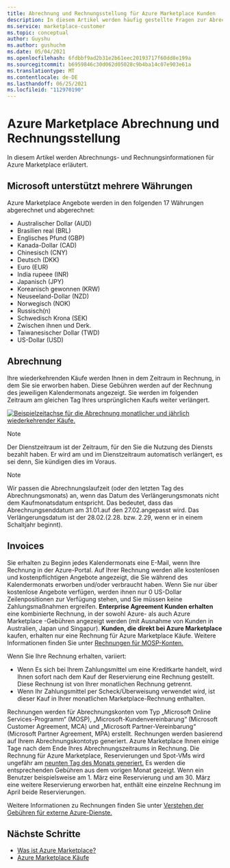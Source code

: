 ```yaml
---
title: Abrechnung und Rechnungsstellung für Azure Marketplace Kunden
description: In diesem Artikel werden häufig gestellte Fragen zur Abrechnung und Rechnungsstellung für Azure Marketplace beschrieben.
ms.service: marketplace-customer
ms.topic: conceptual
author: Guyshu
ms.author: gushuchm
ms.date: 05/04/2021
ms.openlocfilehash: 6fdbbf9ad2b31e2b61eec20193717f60dd8e199a
ms.sourcegitcommit: b6959846c30d062d05028c9b4ba14c07e903e61a
ms.translationtype: MT
ms.contentlocale: de-DE
ms.lasthandoff: 06/25/2021
ms.locfileid: "112970190"
---
```

# <a name="azure-marketplace-billing-and-invoicing"></a>Azure Marketplace Abrechnung und Rechnungsstellung

In diesem Artikel werden Abrechnungs- und Rechnungsinformationen für Azure Marketplace erläutert.

## <a name="microsoft-supports-multiple-currencies"></a>Microsoft unterstützt mehrere Währungen

Azure Marketplace Angebote werden in den folgenden 17 Währungen abgerechnet und abgerechnet:

- Australischer Dollar (AUD)
- Brasilien real (BRL)
- Englisches Pfund (GBP)
- Kanada-Dollar (CAD)
- Chinesisch (CNY)
- Deutsch (DKK)
- Euro (EUR)
- India rupeee (INR)
- Japanisch (JPY)
- Koreanisch gewonnen (KRW)
- Neuseeland-Dollar (NZD)
- Norwegisch (NOK)
- Russisch(n)
- Schwedisch Krona (SEK)
- Zwischen ihnen und Derk.
- Taiwanesischer Dollar (TWD)
- US-Dollar (USD)

## <a name="billing"></a>Abrechnung

Ihre wiederkehrenden Käufe werden Ihnen in dem Zeitraum in Rechnung, in dem Sie sie erworben haben. Diese Gebühren werden auf der Rechnung des jeweiligen Kalendermonats angezeigt. Sie werden im folgenden Zeitraum am gleichen Tag Ihres ursprünglichen Kaufs weiter verlängert.

[![Beispielzeitachse für die Abrechnung monatlicher und jährlich wiederkehrender Käufe.](media/billing/billing-charges-recurring.png)](media/billing/billing-charges-recurring.png#lightbox)

>[!NOTE]
> Der Dienstzeitraum ist der Zeitraum, für den Sie die Nutzung des Diensts bezahlt haben. Er wird am und im Dienstzeitraum automatisch verlängert, es sei denn, Sie kündigen dies im Voraus.

> [!NOTE]
> Wir passen die Abrechnungslaufzeit (oder den letzten Tag des Abrechnungsmonats) an, wenn das Datum des Verlängerungsmonats nicht dem Kaufmonatsdatum entspricht. Das bedeutet, dass das Abrechnungsenddatum am 31.01.auf den 27.02.angepasst wird. Das Verlängerungsdatum ist der 28.02.(2.28. bzw. 2.29, wenn er in einem Schaltjahr beginnt).

## <a name="invoices"></a>Invoices

Sie erhalten zu Beginn jedes Kalendermonats eine E-Mail, wenn Ihre Rechnung in der Azure-Portal. Auf Ihrer Rechnung werden alle kostenlosen und kostenpflichtigen Angebote angezeigt, die Sie während des Kalendermonats erworben und/oder verbraucht haben. Wenn Sie nur über kostenlose Angebote verfügen, werden ihnen nur 0 US-Dollar Zeilenpositionen zur Verfügung stehen, und Sie müssen keine Zahlungsmaßnahmen ergreifen. **Enterprise Agreement Kunden erhalten** eine kombinierte Rechnung, in der sowohl Azure- als auch Azure Marketplace -Gebühren angezeigt werden (mit Ausnahme von Kunden in Australien, Japan und Singapur). **Kunden, die direkt bei Azure Marketplace** kaufen, erhalten nur eine Rechnung für Azure Marketplace Käufe. Weitere Informationen finden Sie unter [Rechnungen für MOSP-Konten.](/azure/cost-management-billing/understand/download-azure-invoice#invoices-for-mosp-billing-accounts)

Wenn Sie Ihre Rechnung erhalten, variiert:

- Wenn Es sich bei Ihrem Zahlungsmittel um eine Kreditkarte handelt, wird Ihnen sofort nach dem Kauf der Reservierung eine Rechnung gestellt. Diese Rechnung ist von Ihrer monatlichen Rechnung getrennt.
- Wenn Ihr Zahlungsmittel per Scheck/Überweisung verwendet wird, ist dieser Kauf in Ihrer monatlichen Marketplace-Rechnung enthalten.

Rechnungen werden für Abrechnungskonten vom Typ „Microsoft Online Services-Programm“ (MOSP), „Microsoft-Kundenvereinbarung“ (Microsoft Customer Agreement, MCA) und „Microsoft Partner-Vereinbarung“ (Microsoft Partner Agreement, MPA) erstellt. Rechnungen werden basierend auf Ihrem Abrechnungskontotyp generiert. Azure Marketplace Ihnen einige Tage nach dem Ende Ihres Abrechnungszeitraums in Rechnung. Die Rechnung für Azure Marketplace, Reservierungen und Spot-VMs wird ungefähr am [neunten Tag des Monats generiert.](/azure/cost-management-billing/understand/download-azure-invoice#invoices-for-mosp-billing-accounts) Es werden die entsprechenden Gebühren aus dem vorigen Monat gezeigt. Wenn ein Benutzer beispielsweise am 1. März eine Reservierung und am 30. März eine weitere Reservierung erworben hat, enthält eine einzelne Rechnung im April beide Reservierungen.

Weitere Informationen zu Rechnungen finden Sie unter [Verstehen der Gebühren für externe Azure-Dienste.](/azure/cost-management-billing/understand/understand-azure-marketplace-charges)

## <a name="next-steps"></a>Nächste Schritte

- [Was ist Azure Marketplace?](azure-marketplace-overview.md)
- [Azure Marketplace Käufe](azure-purchasing-invoicing.md)
